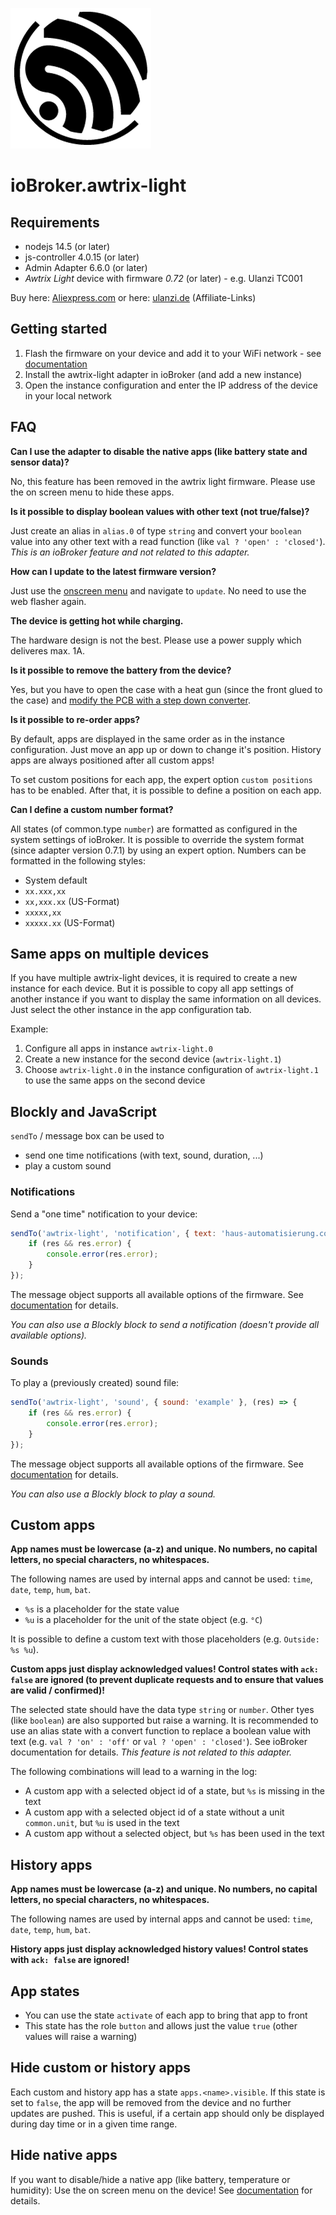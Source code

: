 ![Logo](../../admin/awtrix-light.png)

# ioBroker.awtrix-light

## Requirements

- nodejs 14.5 (or later)
- js-controller 4.0.15 (or later)
- Admin Adapter 6.6.0 (or later)
- _Awtrix Light_ device with firmware _0.72_ (or later) - e.g. Ulanzi TC001

Buy here: [Aliexpress.com](https://haus-auto.com/p/ali/UlanziTC001) or here: [ulanzi.de](https://haus-auto.com/p/ula/UlanziTC001) (Affiliate-Links)

## Getting started

1. Flash the firmware on your device and add it to your WiFi network - see [documentation](https://blueforcer.github.io/awtrix-light/#/quickstart)
2. Install the awtrix-light adapter in ioBroker (and add a new instance)
3. Open the instance configuration and enter the IP address of the device in your local network

## FAQ

**Can I use the adapter to disable the native apps (like battery state and sensor data)?**

No, this feature has been removed in the awtrix light firmware. Please use the on screen menu to hide these apps.

**Is it possible to display boolean values with other text (not true/false)?**

Just create an alias in `alias.0` of type `string` and convert your `boolean` value into any other text with a read function (like `val ? 'open' : 'closed'`). *This is an ioBroker feature and not related to this adapter.*

**How can I update to the latest firmware version?**

Just use the [onscreen menu](https://blueforcer.github.io/awtrix-light/#/onscreen) and navigate to `update`. No need to use the web flasher again.

**The device is getting hot while charging.**

The hardware design is not the best. Please use a power supply which deliveres max. 1A.

**Is it possible to remove the battery from the device?**

Yes, but you have to open the case with a heat gun (since the front glued to the case) and [modify the PCB with a step down converter](https://github.com/Blueforcer/awtrix-light/issues/67#issuecomment-1595418765).

**Is it possible to re-order apps?**

By default, apps are displayed in the same order as in the instance configuration. Just move an app up or down to change it's position. History apps are always positioned after all custom apps!

To set custom positions for each app, the expert option `custom positions` has to be enabled. After that, it is possible to define a position on each app.

**Can I define a custom number format?**

All states (of common.type `number`) are formatted as configured in the system settings of ioBroker. It is possible to override the system format (since adapter version 0.7.1) by using an expert option. Numbers can be formatted in the following styles:

- System default
- `xx.xxx,xx`
- `xx,xxx.xx` (US-Format)
- `xxxxx,xx`
- `xxxxx.xx` (US-Format)

## Same apps on multiple devices

If you have multiple awtrix-light devices, it is required to create a new instance for each device. But it is possible to copy all app settings of another instance if you want to display the same information on all devices. Just select the other instance in the app configuration tab.

Example:

1. Configure all apps in instance `awtrix-light.0`
2. Create a new instance for the second device (`awtrix-light.1`)
3. Choose `awtrix-light.0` in the instance configuration of `awtrix-light.1` to use the same apps on the second device

## Blockly and JavaScript

`sendTo` / message box can be used to

- send one time notifications (with text, sound, duration, ...)
- play a custom sound

### Notifications

Send a "one time" notification to your device:

```javascript
sendTo('awtrix-light', 'notification', { text: 'haus-automatisierung.com', repeat: 1, stack: true, wakeup: true }, (res) => {
    if (res && res.error) {
        console.error(res.error);
    }
});
```

The message object supports all available options of the firmware. See [documentation](https://blueforcer.github.io/awtrix-light/#/api?id=json-properties) for details.

*You can also use a Blockly block to send a notification (doesn't provide all available options).*

### Sounds

To play a (previously created) sound file:

```javascript
sendTo('awtrix-light', 'sound', { sound: 'example' }, (res) => {
    if (res && res.error) {
        console.error(res.error);
    }
});
```

The message object supports all available options of the firmware. See [documentation](https://blueforcer.github.io/awtrix-light/#/api?id=play-a-sound) for details.

*You can also use a Blockly block to play a sound.*

## Custom apps

**App names must be lowercase (a-z) and unique. No numbers, no capital letters, no special characters, no whitespaces.**

The following names are used by internal apps and cannot be used: `time`, `date`, `temp`, `hum`, `bat`.

- `%s` is a placeholder for the state value
- `%u` is a placeholder for the unit of the state object (e.g. `°C`)

It is possible to define a custom text with those placeholders (e.g. `Outside: %s %u`).

**Custom apps just display acknowledged values! Control states with `ack: false` are ignored (to prevent duplicate requests and to ensure that values are valid / confirmed)!**

The selected state should have the data type `string` or `number`. Other tyes (like `boolean`) are also supported but raise a warning. It is recommended to use an alias state with a convert function to replace a boolean value with text (e.g. `val ? 'on' : 'off'` or `val ? 'open' : 'closed'`). See ioBroker documentation for details. *This feature is not related to this adapter.*

The following combinations will lead to a warning in the log:

- A custom app with a selected object id of a state, but `%s` is missing in the text
- A custom app with a selected object id of a state without a unit `common.unit`, but `%u` is used in the text
- A custom app without a selected object, but `%s` has been used in the text

## History apps

**App names must be lowercase (a-z) and unique. No numbers, no capital letters, no special characters, no whitespaces.**

The following names are used by internal apps and cannot be used: `time`, `date`, `temp`, `hum`, `bat`.

**History apps just display acknowledged history values! Control states with `ack: false` are ignored!**

## App states

- You can use the state `activate` of each app to bring that app to front
- This state has the role `button` and allows just the value `true` (other values will raise a warning)

## Hide custom or history apps

Each custom and history app has a state `apps.<name>.visible`. If this state is set to `false`, the app will be removed from the device and no further updates are pushed. This is useful, if a certain app should only be displayed during day time or in a given time range.

## Hide native apps

If you want to disable/hide a native app (like battery, temperature or humidity): Use the on screen menu on the device! See [documentation](https://blueforcer.github.io/awtrix-light/#/onscreen) for details.
